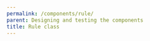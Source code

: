 ```yaml
---
permalink: /components/rule/
parent: Designing and testing the components
title: Rule class
---
```

